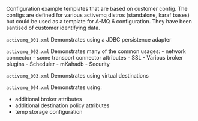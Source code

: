 
Configuration example templates that are based on customer config. The configs are defined for various activemq distros (standalone, karaf bases) but could be used as a template for A-MQ 6 configuration. They have been santised of customer identifying data.

`activemq_001.xml` Demonstrates using a JDBC persistence adapter

`activemq_002.xml` Demonstrates many of the common usages:
 		- network connector
        - some transport connector attributes
        - SSL
        - Various broker plugins
        - Scheduler 
        - mKahadb
        - Security

`activemq_003.xml` Demonstrates using virtual destinations

`activemq_004.xml` Demonstrates using:
   - additional broker attributes 
   - additional destination policy attributes
   - temp storage configuration
